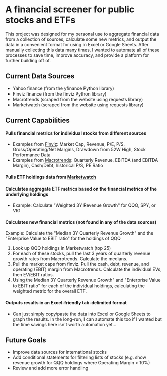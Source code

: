 # A financial screener for public stocks and ETFs

This project was designed for my personal use to aggregate financial data from a collection of sources, calculate some new metrics, and output the data in a convenient format for using in Excel or Google Sheets. After manually collecting this data many times, I wanted to automate all of these processes to save time, improve accuracy, and provide a platform for further building off of.

## Current Data Sources
- Yahoo finance (from the yfinance Python library)
- Finviz finance (from the finviz Python library)
- Macrotrends (scraped from the website using requests library)
- Marketwatch (scraped from the website using requests library)

## Current Capabilities
#### Pulls financial metrics for individual stocks from different sources
- Examples from [Finviz](https://finviz.com/quote.ashx?t=AAPL): Market Cap, Revenue, P/E, P/S, Gross/Operating/Net Margins, Drawdown from 52W High, Stock Performance Data
- Examples from [Macrotrends](https://www.macrotrends.net/stocks/charts/GOOGL/alphabet/revenue): Quarterly Revenue, EBITDA (and EBITDA Margin), Cash/Debt, historical P/S, PE Ratio
#### Pulls ETF holdings data from [Marketwatch](https://www.marketwatch.com/investing/fund/qqq/holdings)
#### Calculates aggregate ETF metrics based on the financial metrics of the underlying holdings
- Example: Calculate "Weighted 3Y Revenue Growth" for QQQ, SPY, or VIG
#### Calculates new financial metrics (not found in any of the data sources)
Example: Calculate the "Median 3Y Quarterly Revenue Growth" and the "Enterprise Value to EBIT ratio" for the holdings of QQQ
1. Look up QQQ holdings in Marketwatch (top 25)
2. For each of these stocks, pull the last 3 years of quarterly revenue growth rates from Macrotrends. Calculate the medians.
3. Pull the market caps from finviz. Pull the cash, debt, revenue, and operating (EBIT) margin from Macrotrends. Calculate the individual EVs, then EV/EBIT ratios.
4. Using the Median 3Y Quarterly Revenue Growth" and "Enterprise Value to EBIT ratio" for each of the individual holdings, calculating the weighted metric for the overall ETF.
#### Outputs results in an Excel-friendly tab-delimited format
- Can just simply copy/paste the data into Excel or Google Sheets to graph the results. In the long-run, I can automate this too if I wanted but the time savings here isn't worth automation yet...

## Future Goals
- Improve data sources for international stocks
- Add conditional statements for filtering lists of stocks (e.g. show revenue growth for QQQ holdings where Operating Margin > 10%)
- Review and add more error handling


